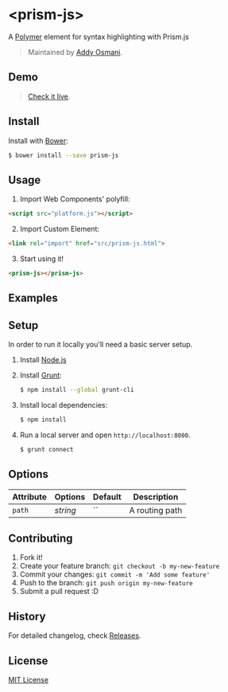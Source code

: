 # &lt;prism-js&gt;

A [Polymer](http://www.polymer-project.org) element for syntax highlighting with Prism.js

> Maintained by [Addy Osmani](https://github.com/addyosmani).

## Demo

> [Check it live](http://addyosmani.github.io/prism-js).

## Install

Install with [Bower](http://bower.io):

```sh
$ bower install --save prism-js
```

## Usage

1. Import Web Components' polyfill:

```html
<script src="platform.js"></script>
```

2. Import Custom Element:

```html
<link rel="import" href="src/prism-js.html">
```

3. Start using it!

```html
<prism-js></prism-js>
```

## Examples


## Setup

In order to run it locally you'll need a basic server setup.

1. Install [Node.js](http://nodejs.org/download/)
2. Install [Grunt](http://gruntjs.com/):

    ```sh
    $ npm install --global grunt-cli
    ```

3. Install local dependencies:

    ```sh
    $ npm install
    ```

4. Run a local server and open `http://localhost:8000`.

    ```sh
    $ grunt connect
    ```

## Options

Attribute  | Options                   | Default             | Description
---        | ---                       | ---                 | ---
`path`      | *string*                  | ``               | A routing path


## Contributing

1. Fork it!
2. Create your feature branch: `git checkout -b my-new-feature`
3. Commit your changes: `git commit -m 'Add some feature'`
4. Push to the branch: `git push origin my-new-feature`
5. Submit a pull request :D

## History

For detailed changelog, check [Releases](https://github.com/webcomponents/element-boilerplate/releases).

## License

[MIT License](http://opensource.org/licenses/MIT)
